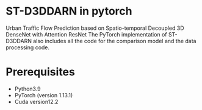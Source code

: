 # ST-D3DDARN  in pytorch
Urban Traffic Flow Prediction based on Spatio-temporal Decoupled 3D DenseNet with Attention ResNet The PyTorch implementation of ST-D3DDARN also includes all the code for the comparison model and the data processing code.
# Prerequisites

- Python3.9
- PyTorch (version 1.13.1)
- Cuda version12.2
